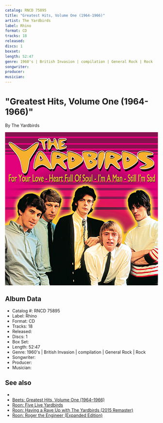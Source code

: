 ```yaml
---
catalog: RNCD 75895
title: "Greatest Hits, Volume One (1964-1966)"
artist: The Yardbirds
label: Rhino
format: CD
tracks: 18
released: 
discs: 1
boxset: 
length: 52:47
genre: 1960's | British Invasion | compilation | General Rock | Rock
songwriter: 
producer: 
musician: 
---
```


# "Greatest Hits, Volume One (1964-1966)"

By The Yardbirds

![](../../assets/cdcovers/The_Yardbirds-Greatest_Hits__Volume_One_1964-1966.png)

## Album Data

- Catalog #: RNCD 75895
- Label: Rhino
- Format: CD
- Tracks: 18
- Released: 
- Discs: 1
- Box Set: 
- Length: 52:47
- Genre: 1960's | British Invasion | compilation | General Rock | Rock
- Songwriter: 
- Producer: 
- Musician: 


## See also

- [](The_Yardbirds.md)
- [Beets: Greatest Hits, Volume One (1964–1966)](../../Beets/The_Yardbirds/Greatest_Hits__Volume_One_1964–1966.md)
- [Roon: Five Live Yardbirds](../../Roon/The_Yardbirds/Five_Live_Yardbirds.md)
- [Roon: Having a Rave Up with The Yardbirds (2015 Remaster)](../../Roon/The_Yardbirds/Having_a_Rave_Up_with_The_Yardbirds_2015_Remaster.md)
- [Roon: Roger the Engineer (Expanded Edition)](../../Roon/The_Yardbirds/Roger_the_Engineer_Expanded_Edition.md)
